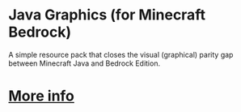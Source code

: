 # Java Graphics (for Minecraft Bedrock)
A simple resource pack that closes the visual (graphical) parity gap between Minecraft Java and Bedrock Edition.
# [More info](https://www.qwermc.gq/content/jagr)
